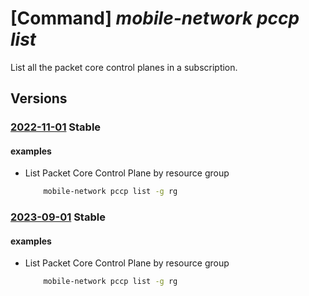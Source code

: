 # [Command] _mobile-network pccp list_

List all the packet core control planes in a subscription.

## Versions

### [2022-11-01](/Resources/mgmt-plane/L3N1YnNjcmlwdGlvbnMve30vcHJvdmlkZXJzL21pY3Jvc29mdC5tb2JpbGVuZXR3b3JrL3BhY2tldGNvcmVjb250cm9scGxhbmVz/2022-11-01.xml) **Stable**

<!-- mgmt-plane /subscriptions/{}/providers/microsoft.mobilenetwork/packetcorecontrolplanes 2022-11-01 -->
<!-- mgmt-plane /subscriptions/{}/resourcegroups/{}/providers/microsoft.mobilenetwork/packetcorecontrolplanes 2022-11-01 -->

#### examples

- List Packet Core Control Plane by resource group
    ```bash
        mobile-network pccp list -g rg
    ```

### [2023-09-01](/Resources/mgmt-plane/L3N1YnNjcmlwdGlvbnMve30vcHJvdmlkZXJzL21pY3Jvc29mdC5tb2JpbGVuZXR3b3JrL3BhY2tldGNvcmVjb250cm9scGxhbmVz/2023-09-01.xml) **Stable**

<!-- mgmt-plane /subscriptions/{}/providers/microsoft.mobilenetwork/packetcorecontrolplanes 2023-09-01 -->
<!-- mgmt-plane /subscriptions/{}/resourcegroups/{}/providers/microsoft.mobilenetwork/packetcorecontrolplanes 2023-09-01 -->

#### examples

- List Packet Core Control Plane by resource group
    ```bash
        mobile-network pccp list -g rg
    ```
